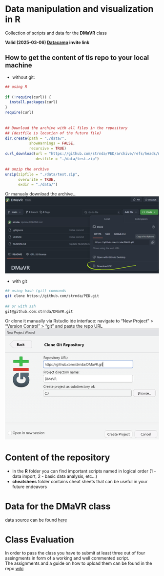 
<!-- README.md is generated from README.Rmd. Please edit that file -->

# Data manipulation and visualization in R

Collection of scripts and data for the **DMaVR** class

**Valid (2025-03-06)
[Datacamp](https://www.datacamp.com/groups/shared_links/ccc4fb8cd007ffd95abe048c5325c5f2138f02ca0c13e1aa16ad6c077e532fdd)
invite link**

## How to get the content of tis repo to your local machine

- without git:

``` r
## using R

if (!require(curl)) {
  install.packages(curl)
}
require(curl)


## Download the archive with all files in the repository
## (destfile is location of the future file)
dir.create(path = "./data/",
           showWarnings = FALSE,
           recursive = TRUE)
curl_download(url = "https://github.com/strnda/PED/archive/refs/heads/main.zip", 
              destfile = "./data/test.zip")

## unzip the archive
unzip(zipfile = "./data/test.zip",
      overwrite = TRUE, 
      exdir = "./data/")
```

Or manualy download the archive… ![](figs/download.png)

- with git

``` bash
## using bash (git) commands
git clone https://github.com/strnda/PED.git

## or with ssh
git@github.com:strnda/DMaVR.git
```

Or clone it manually via Rstudio ide interface: navigate to “New
Project” \> “Version Control” \> “git” and paste the repo URL  
![](figs/git_repo_clone.png)

# Content of the repository

- In the **R** folder you can find important scripts named in logical
  order (1 - data import, 2 - basic data analysis, etc…)  
- **cheatshees** folder contains cheat sheets that can be useful in your
  future endeavors

# Data for the **DMaVR** class

data source can be found
[here](https://gdex.ucar.edu/dataset/camels/file.html)

# Class Evaluation    

In order to pass the class you have to submit at least three out of four assingments in form of a working and well commented script.  
The assignments and a guide on how to upload them can be found in the repo
[wiki](https://github.com/strnda/DMaVR/wiki)
